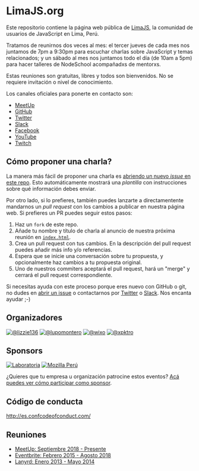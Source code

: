 # LimaJS.org

Este repositorio contiene la página web pública de [LimaJS](https://limajs.org),
la comunidad de usuarios de JavaScript en Lima, Perú.

Tratamos de reunirnos dos veces al mes: el tercer jueves de cada mes nos
juntamos de 7pm a 9:30pm para escuchar charlas sobre JavaScript y temas
relacionados; y un sábado al mes nos juntamos todo el día (de 10am a 5pm) para
hacer talleres de NodeSchool acompañadxs de mentorxs.

Estas reuniones son gratuitas, libres y todos son bienvenidos. No se requiere
invitación o nivel de conocimiento.

Los canales oficiales para ponerte en contacto son:

* [MeetUp](https://www.meetup.com/LimaJS/)
* [GitHub](https://github.com/lima-js)
* [Twitter](https://twitter.com/LimaJSorg)
* [Slack](https://holalimajs.herokuapp.com/)
* [Facebook](https://www.facebook.com/LimaJSorg)
* [YouTube](https://www.youtube.com/channel/UC9wISUVH8DNyb1AK10i21vQ)
* [Twitch](https://www.twitch.tv/lima_js)

## Cómo proponer una charla?

La manera más fácil de proponer una charla es [abriendo un nuevo _issue_ en este
repo](https://github.com/lima-js/limajs.org/issues/new). Esto automáticamente
mostrará una _plantilla_ con instrucciones sobre qué información debes enviar.

Por otro lado, si lo prefieres, también puedes lanzarte a directamentente
mandarnos un _pull request_ con los cambios a publicar en nuestra página web. Si
prefieres un PR puedes seguir estos pasos:

1. Haz un `fork` de este repo.
2. Añade tu nombre y título de charla al anuncio de nuestra próxima reunión en
   [`index.html`](https://github.com/lima-js/limajs.org/blob/master/index.html).
3. Crea un pull request con tus cambios. En la descripción del pull request
   puedes añadir más info y/o referencias.
4. Espera que se inicie una conversación sobre tu propuesta, y opcionalmente
   haz cambios a tu propuesta original.
5. Uno de nuestros commiters aceptará el pull request, hará un "merge" y
   cerrará el pull request correspondiente.

Si necesitas ayuda con este proceso porque eres nuevo con GitHub o git, no
dudes en [abrir un issue](https://github.com/lima-js/limajs.org/issues/new) o
contactarnos por [Twitter](https://twitter.com/LimaJSorg) o
[Slack](https://holalimajs.herokuapp.com/). Nos encanta ayudar ;-)

## Organizadores

[![@lizzie136](https://github.com/lizzie136.png?size=100)](https://github.com/lizzie136)
[![@lupomontero](https://github.com/lupomontero.png?size=100)](https://github.com/lupomontero)
[![@wixo](https://github.com/wixo.png?size=100)](https://github.com/wixo)
[![@xpktro](https://github.com/xpktro.png?size=100)](https://github.com/xpktro)

## Sponsors

[![Laboratoria](https://github.com/Laboratoria.png?size=200)](http://Laboratoria.la/)
[![Mozilla Perú](https://github.com/mozillaperu.png?size=200)](https://www.mozilla.pe/)

¿Quieres que tu empresa u organización patrocine estos eventos?
[Acá puedes ver cómo participar como sponsor](SPONSORS.md).

## Código de conducta

http://es.confcodeofconduct.com/

## Reuniones

* [MeetUp: Septiembre 2018 - Presente](https://www.meetup.com/LimaJS/)
* [Eventbrite: Febrero 2015 - Agosto 2018](https://www.eventbrite.com/o/limajs-7913150001)
* [Lanyrd: Enero 2013 - Mayo 2014](http://lanyrd.com/series/limajs/)
